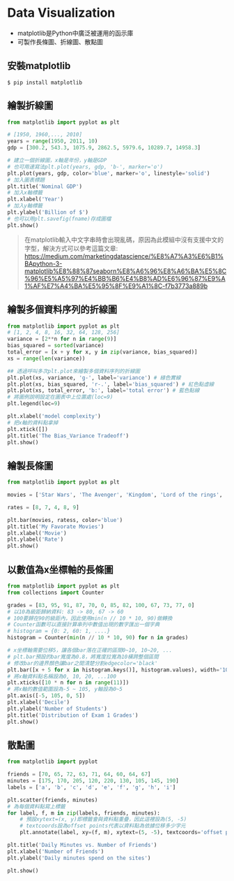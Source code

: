# Data Visualization
* matplotlib是Python中廣泛被運用的函示庫
* 可製作長條圖、折線圖、散點圖
## 安裝matplotlib
```
$ pip install matplotlib
```
## 繪製折線圖
```python
from matplotlib import pyplot as plt

# [1950, 1960,..., 2010]
years = range(1950, 2011, 10)
gdp = [300.2, 543.3, 1075.9, 2862.5, 5979.6, 10289.7, 14958.3]

# 建立一個折線圖，x軸是年份，y軸是GDP
# 也可用速寫法plt.plot(years, gdp, 'b-', marker='o')
plt.plot(years, gdp, color='blue', marker='o', linestyle='solid') 
# 加入圖表標題
plt.title('Nominal GDP')
# 加入x軸標籤
plt.xlabel('Year')
# 加入y軸標籤
plt.ylabel('Billion of $')
# 也可以用plt.savefig(fname)存成圖檔
plt.show()
```
> 在matplotlib輸入中文字串時會出現亂碼，原因為此模組中沒有支援中文的字型，解決方式可以參考這篇文章: <https://medium.com/marketingdatascience/%E8%A7%A3%E6%B1%BApython-3-matplotlib%E8%88%87seaborn%E8%A6%96%E8%A6%BA%E5%8C%96%E5%A5%97%E4%BB%B6%E4%B8%AD%E6%96%87%E9%A1%AF%E7%A4%BA%E5%95%8F%E9%A1%8C-f7b3773a889b>

## 繪製多個資料序列的折線圖
```python
from matplotlib import pyplot as plt
# [1, 2, 4, 8, 16, 32, 64, 128, 256]
variance = [2**n for n in range(9)]
bias_squared = sorted(variance)
total_error = [x + y for x, y in zip(variance, bias_squared)]
xs = range(len(variance))

## 透過呼叫多次plt.plot來繪製多個資料序列的折線圖
plt.plot(xs, variance, 'g-', label='variance') # 綠色實線
plt.plot(xs, bias_squared, 'r-.', label='bias_squared') # 紅色點虛線
plt.plot(xs, total_error, 'b:', label='total error') # 藍色點線
# 將圖例說明設定在圖表中上位置處(loc=9)
plt.legend(loc=9)

plt.xlabel('model complexity')
# 把x軸的資料點拿掉
plt.xtick([])
plt.title('The Bias_Variance Tradeoff')
plt.show()
```

## 繪製長條圖
```python
from matplotlib import pyplot as plt

movies = ['Star Wars', 'The Avenger', 'Kingdom', 'Lord of the rings', 'Game of Thrones']

rates = [8, 7, 4, 8, 9]

plt.bar(movies, ratess, color='blue')
plt.title('My Favorate Movies')
plt.xlabel('Movie')
plt.ylabel('Rate')
plt.show()
```
## 以數值為x坐標軸的長條圖
```python
from matplotlib import pyplot as plt
from collections import Counter

grades = [83, 95, 91, 87, 70, 0, 85, 82, 100, 67, 73, 77, 0]
# 以10為級距歸納資料: 83 -> 80, 67 -> 60
# 100要歸在90的級距內，因此使用min(n // 10 * 10, 90)做轉換
# Counter函數可以直接計算串列中數值出現的數字匯出一個字典
# histogram = {0: 2, 60: 1, ....}
histogram = Counter(min(n // 10 * 10, 90) for n in grades)

# x坐標軸需要位移5，讓各個bar落在正確的區間0~10, 10~20, ...
# plt.bar預設的bar寬度為0.8，將寬度拉寬為10橫跨整個區間
# 修改bar的邊界顏色讓bar之間清楚分割edgecolor='black'
plt.bar([x + 5 for x in histogram.keys()], histogram.values), width='10', edgecolor='black')
# 將x軸資料點名稱設為0, 10, 20, ...100
plt.xticks([10 * n for n in range(11)])
# 將x軸的數值範圍設為-5 ~ 105, y軸設為0~5
plt.axis([-5, 105, 0, 5])
plt.xlabel('Decile')
plt.ylabel('Number of Students')
plt.title('Distribution of Exam 1 Grades')
plt.show()
```
## 散點圖
```python
from matplotlib import pyplot

friends = [70, 65, 72, 63, 71, 64, 60, 64, 67]
minutes = [175, 170, 205, 120, 220, 130, 105, 145, 190]
labels = ['a', 'b', 'c', 'd', 'e', 'f', 'g', 'h', 'i']

plt.scatter(friends, minutes)
# 為每個資料點寫上標籤
for label, f, m in zip(labels, friends, minutes):
    # 預設xytext=(x, y)即標籤會與資料點重疊，因此這裡設為(5, -5)
    # textcoords設為offset points代表以資料點為依據位移多少字元
    plt.annotate(label, xy=(f, m), xytext=(5, -5), textcoords='offset points')

plt.title('Daily Minutes vs. Number of Friends')
plt.xlabel('Number of Friends')
plt.ylabel('Daily minutes spend on the sites')

plt.show()
```